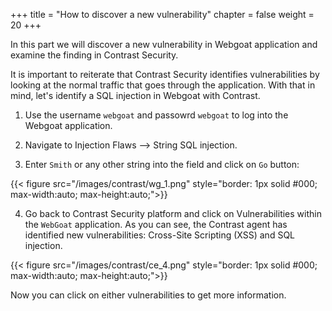 +++
title = "How to discover a new vulnerability"
chapter = false
weight = 20
+++

In this part we will discover a new vulnerability in Webgoat application and examine the finding in Contrast Security.

It is important to reiterate that Contrast Security identifies vulnerabilities by looking at the normal traffic that goes through the application. With that in mind, let's identify a SQL injection in Webgoat with Contrast.

1. Use the username `webgoat` and passowrd `webgoat` to log into the Webgoat application.

2. Navigate to Injection Flaws --> String SQL injection.

3. Enter `Smith` or any other string into the field and click on `Go` button:

{{< figure src="/images/contrast/wg_1.png" style="border: 1px solid #000; max-width:auto; max-height:auto;">}}

4. Go back to Contrast Security platform and click on Vulnerabilities within the `WebGoat` application. As you can see, the Contrast agent has identified new vulnerabilities: Cross-Site Scripting (XSS) and SQL injection.

{{< figure src="/images/contrast/ce_4.png" style="border: 1px solid #000; max-width:auto; max-height:auto;">}}

Now you can click on either vulnerabilities to get more information.